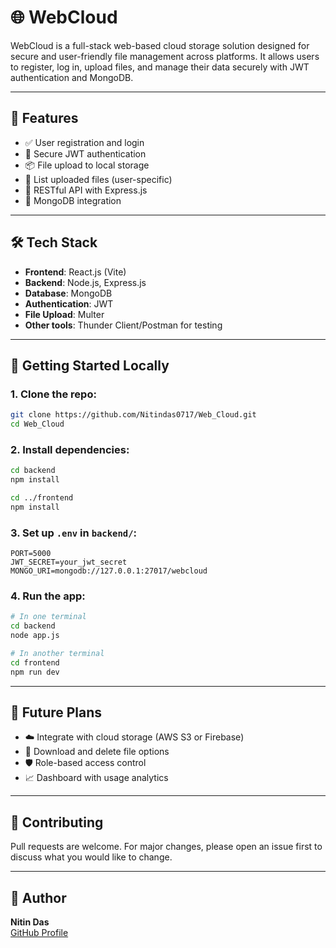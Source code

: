 # 🌐 WebCloud

WebCloud is a full-stack web-based cloud storage solution designed for secure and user-friendly file management across platforms. It allows users to register, log in, upload files, and manage their data securely with JWT authentication and MongoDB.

---

## 🚀 Features

- ✅ User registration and login  
- 🔐 Secure JWT authentication  
- 📦 File upload to local storage  
- 📂 List uploaded files (user-specific)  
- 🧾 RESTful API with Express.js  
- 🌱 MongoDB integration  

---

## 🛠️ Tech Stack

- **Frontend**: React.js (Vite)  
- **Backend**: Node.js, Express.js  
- **Database**: MongoDB  
- **Authentication**: JWT  
- **File Upload**: Multer  
- **Other tools**: Thunder Client/Postman for testing  

---

## 🧪 Getting Started Locally

### 1. Clone the repo:
```bash
git clone https://github.com/Nitindas0717/Web_Cloud.git
cd Web_Cloud
```

### 2. Install dependencies:
```bash
cd backend
npm install

cd ../frontend
npm install
```

### 3. Set up `.env` in `backend/`:
```env
PORT=5000
JWT_SECRET=your_jwt_secret
MONGO_URI=mongodb://127.0.0.1:27017/webcloud
```

### 4. Run the app:
```bash
# In one terminal
cd backend
node app.js

# In another terminal
cd frontend
npm run dev
```

---

## 🧠 Future Plans

- ☁️ Integrate with cloud storage (AWS S3 or Firebase)  
- 🧾 Download and delete file options  
- 🛡️ Role-based access control  
- 📈 Dashboard with usage analytics  

---

## 🙌 Contributing

Pull requests are welcome. For major changes, please open an issue first to discuss what you would like to change.

---

## 👤 Author

**Nitin Das**  
[GitHub Profile](https://github.com/Nitindas0717)